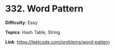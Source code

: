 # 332. Word Pattern

**Difficulty**: Easy

**Topics**: Hash Table, String

**Link**: https://leetcode.com/problems/word-pattern
